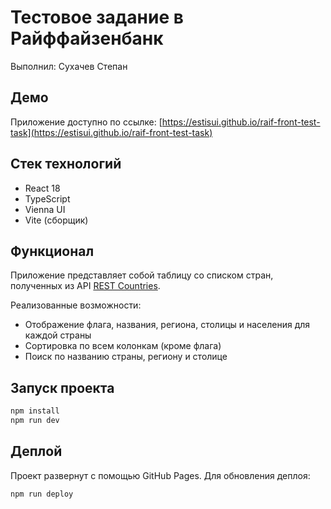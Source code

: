 # Тестовое задание в Райффайзенбанк

Выполнил: Сухачев Степан

## Демо

Приложение доступно по ссылке: [https://estisui.github.io/raif-front-test-task](https://estisui.github.io/raif-front-test-task)

## Стек технологий

- React 18
- TypeScript
- Vienna UI
- Vite (сборщик)

## Функционал

Приложение представляет собой таблицу со списком стран, полученных из API [REST Countries](https://restcountries.com/).

Реализованные возможности:

- Отображение флага, названия, региона, столицы и населения для каждой страны
- Сортировка по всем колонкам (кроме флага)
- Поиск по названию страны, региону и столице

## Запуск проекта

```bash
npm install
npm run dev
```

## Деплой

Проект развернут с помощью GitHub Pages. Для обновления деплоя:

```bash
npm run deploy
```
